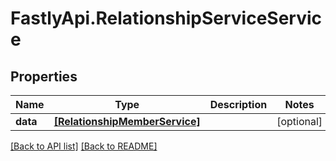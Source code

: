 # FastlyApi.RelationshipServiceService

## Properties

Name | Type | Description | Notes
------------ | ------------- | ------------- | -------------
**data** | [**[RelationshipMemberService]**](RelationshipMemberService.md) |  | [optional] 



[[Back to API list]](../../README.md#endpoints) [[Back to README]](../../README.md)
